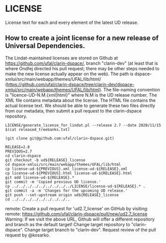 # LICENSE
License text for each and every element of the latest UD release.

## How to create a joint license for a new release of Universal Dependencies.

The Lindat-maintained licenses are stored on Github at https://github.com/ufal/clarin-dspace/, branch "clarin-dev" (at least that is where Ondřej directed his pull request; there may be other steps needed to make the new license actually appear on the web). The path is dspace-xmlui/src/main/webapp/themes/UFAL/lib/html/ (https://github.com/ufal/clarin-dspace/tree/clarin-dev/dspace-xmlui/src/main/webapp/themes/UFAL/lib/html). The file-naming convention is "licence-UD-N.M.{xml|html}" where N.M is the UD release number. The XML file contains metadata about the license. The HTML file contains the actual license text. We should be able to generate these two files directly from our metadata, then submit a pull request to the clarin-dspace repository.

```
LICENSE/generate_license_for_lindat.pl --release 2.7 --date 2020/11/15 $(cat released_treebanks.txt)

(git clone git@github.com:ufal/clarin-dspace.git)

RELEASE=2.8
PREVIOUS=2.7
cd clarin-dspace
git checkout -b ud${RELEASE}_license
cd dspace-xmlui/src/main/webapp/themes/UFAL/lib/html
cp license-ud-${PREVIOUS}.xml license-ud-${RELEASE}.xml
cp license-ud-${PREVIOUS}.html license-ud-${RELEASE}.html
git add license-ud-${RELEASE}.*
git commit -m 'Copied previous UD license.'
cp ../../../../../../../../../LICENSE/license-ud-${RELEASE}.* .
git commit -a -m 'Changes for the upcoming UD release.'
git push --set-upstream origin ud${RELEASE}_license
cd ../../../../../../../../..
```

remote: Create a pull request for 'ud2.7_license' on GitHub by visiting:
remote:      https://github.com/ufal/clarin-dspace/pull/new/ud2.7_license
Warning: If we visit the above URL, Github will offer a different repository and branch as the default target!
Change target repository to "clarin-dspace".
Change target branch to "clarin-dev".
Request review of the pull request by @kosarko.
